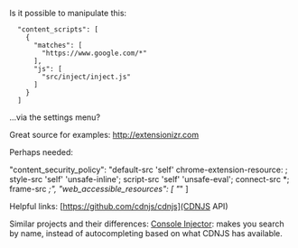 Is it possible to manipulate this:

```
  "content_scripts": [
    {
      "matches": [
        "https://www.google.com/*"
      ],
      "js": [
        "src/inject/inject.js"
      ]
    }
  ]
```
...via the settings menu?


Great source for examples: http://extensionizr.com


Perhaps needed:

"content_security_policy": "default-src 'self'  chrome-extension-resource: ; style-src 'self' 'unsafe-inline'; script-src 'self' 'unsafe-eval';  connect-src *; frame-src *;",
"web_accessible_resources": [
  "*"
]


Helpful links:
[https://github.com/cdnjs/cdnjs](CDNJS API)

Similar projects and their differences:
[Console Injector](https://github.com/cannoneyed/console-injector): makes you search by name, instead of autocompleting based on what CDNJS has available.
